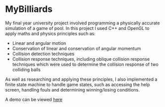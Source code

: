 # MyBilliards

My final year university project involved programming a physically accurate simulation of a game of pool.
In this project I used C++ and OpenGL to apply maths and physics principles such as:

* Linear and angular motion
* Conservation of linear and conservation of angular momentum
* Collision detection techniques
* Collision response techniques, including oblique collision response techniques which were used to determine the collision response of two colliding balls

As well as researching and applying these principles, I also implemented a finite state machine to handle game states, such as accessing the help screen, handling fouls and determining winning/losing conditions.

A demo can be viewed [here](https://vimeo.com/12395526)
